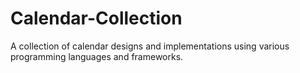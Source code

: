# Calendar-Collection
A collection of calendar designs and implementations using various programming languages and frameworks.
